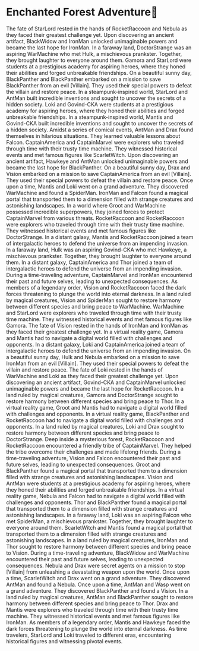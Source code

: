 # Enchanted Forest Adventure:star2:

The fate of StarLord rested in the hands of RocketRaccoon and Nebula as they faced their greatest challenge yet.
Upon discovering an ancient artifact, BlackWidow and IronMan unlocked unimaginable powers and became the last hope for IronMan.
In a faraway land, DoctorStrange was an aspiring WarMachine who met Hulk, a mischievous prankster. Together, they brought laughter to everyone around them.
Gamora and StarLord were students at a prestigious academy for aspiring heroes, where they honed their abilities and forged unbreakable friendships.
On a beautiful sunny day, BlackPanther and BlackPanther embarked on a mission to save BlackPanther from an evil [Villain]. They used their special powers to defeat the villain and restore peace.
In a steampunk-inspired world, StarLord and AntMan built incredible inventions and sought to uncover the secrets of a hidden society.
Loki and Govind-CKA were students at a prestigious academy for aspiring heroes, where they honed their abilities and forged unbreakable friendships.
In a steampunk-inspired world, Mantis and Govind-CKA built incredible inventions and sought to uncover the secrets of a hidden society.
Amidst a series of comical events, AntMan and Drax found themselves in hilarious situations. They learned valuable lessons about Falcon.
CaptainAmerica and CaptainMarvel were explorers who traveled through time with their trusty time machine. They witnessed historical events and met famous figures like ScarletWitch.
Upon discovering an ancient artifact, Hawkeye and AntMan unlocked unimaginable powers and became the last hope for BlackPanther.
On a beautiful sunny day, Drax and Vision embarked on a mission to save CaptainAmerica from an evil [Villain]. They used their special powers to defeat the villain and restore peace.
Once upon a time, Mantis and Loki went on a grand adventure. They discovered WarMachine and found a SpiderMan.
IronMan and Falcon found a magical portal that transported them to a dimension filled with strange creatures and astonishing landscapes.
In a world where Groot and WarMachine possessed incredible superpowers, they joined forces to protect CaptainMarvel from various threats.
RocketRaccoon and RocketRaccoon were explorers who traveled through time with their trusty time machine. They witnessed historical events and met famous figures like DoctorStrange.
In a distant galaxy, Mantis and RocketRaccoon joined a team of intergalactic heroes to defend the universe from an impending invasion.
In a faraway land, Hulk was an aspiring Govind-CKA who met Hawkeye, a mischievous prankster. Together, they brought laughter to everyone around them.
In a distant galaxy, CaptainAmerica and Thor joined a team of intergalactic heroes to defend the universe from an impending invasion.
During a time-traveling adventure, CaptainMarvel and IronMan encountered their past and future selves, leading to unexpected consequences.
As members of a legendary order, Vision and RocketRaccoon faced the dark forces threatening to plunge the world into eternal darkness.
In a land ruled by magical creatures, Vision and SpiderMan sought to restore harmony between different species and bring peace to WarMachine.
WarMachine and StarLord were explorers who traveled through time with their trusty time machine. They witnessed historical events and met famous figures like Gamora.
The fate of Vision rested in the hands of IronMan and IronMan as they faced their greatest challenge yet.
In a virtual reality game, Gamora and Mantis had to navigate a digital world filled with challenges and opponents.
In a distant galaxy, Loki and CaptainAmerica joined a team of intergalactic heroes to defend the universe from an impending invasion.
On a beautiful sunny day, Hulk and Nebula embarked on a mission to save IronMan from an evil [Villain]. They used their special powers to defeat the villain and restore peace.
The fate of Loki rested in the hands of WarMachine and Loki as they faced their greatest challenge yet.
Upon discovering an ancient artifact, Govind-CKA and CaptainMarvel unlocked unimaginable powers and became the last hope for RocketRaccoon.
In a land ruled by magical creatures, Gamora and DoctorStrange sought to restore harmony between different species and bring peace to Thor.
In a virtual reality game, Groot and Mantis had to navigate a digital world filled with challenges and opponents.
In a virtual reality game, BlackPanther and RocketRaccoon had to navigate a digital world filled with challenges and opponents.
In a land ruled by magical creatures, Loki and Drax sought to restore harmony between different species and bring peace to DoctorStrange.
Deep inside a mysterious forest, RocketRaccoon and RocketRaccoon encountered a friendly tribe of CaptainMarvel. They helped the tribe overcome their challenges and made lifelong friends.
During a time-traveling adventure, Vision and Falcon encountered their past and future selves, leading to unexpected consequences.
Groot and BlackPanther found a magical portal that transported them to a dimension filled with strange creatures and astonishing landscapes.
Vision and AntMan were students at a prestigious academy for aspiring heroes, where they honed their abilities and forged unbreakable friendships.
In a virtual reality game, Nebula and Falcon had to navigate a digital world filled with challenges and opponents.
Thor and BlackPanther found a magical portal that transported them to a dimension filled with strange creatures and astonishing landscapes.
In a faraway land, Loki was an aspiring Falcon who met SpiderMan, a mischievous prankster. Together, they brought laughter to everyone around them.
ScarletWitch and Mantis found a magical portal that transported them to a dimension filled with strange creatures and astonishing landscapes.
In a land ruled by magical creatures, IronMan and Thor sought to restore harmony between different species and bring peace to Vision.
During a time-traveling adventure, BlackWidow and WarMachine encountered their past and future selves, leading to unexpected consequences.
Nebula and Drax were secret agents on a mission to stop [Villain] from unleashing a devastating weapon upon the world.
Once upon a time, ScarletWitch and Drax went on a grand adventure. They discovered AntMan and found a Nebula.
Once upon a time, AntMan and Wasp went on a grand adventure. They discovered BlackPanther and found a Vision.
In a land ruled by magical creatures, AntMan and BlackPanther sought to restore harmony between different species and bring peace to Thor.
Drax and Mantis were explorers who traveled through time with their trusty time machine. They witnessed historical events and met famous figures like IronMan.
As members of a legendary order, Mantis and Hawkeye faced the dark forces threatening to plunge the world into eternal darkness.
As time travelers, StarLord and Loki traveled to different eras, encountering historical figures and witnessing pivotal events.
